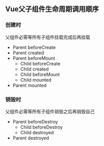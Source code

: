 ## Vue父子组件生命周期调用顺序

### 创建时
父组件必需等所有子组件挂载完成后再挂载

- Parent beforeCreate
- Parent created
- Parent beforeMount
  + Child beforeCreate
  + Child created
  + Child beforeMount
  + Child mounted
- Parent mounted

### 销毁时
父组件必需等所有子组件销毁之后再销毁自己

- Parent beforeDestroy
  + Child beforeDestroy
  + Child destroyed
- Parent destroyed